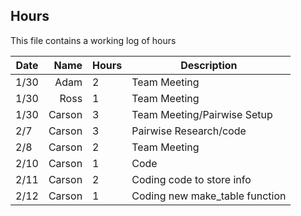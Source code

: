## Hours

This file contains a working log of hours

| Date | Name | Hours | Description |
|------|-----:|-------|-------------|
|1/30|Adam|2|Team Meeting|
|1/30|Ross|1|Team Meeting|
|1/30|Carson|3|Team Meeting/Pairwise Setup|
|2/7|Carson|3|Pairwise Research/code|
|2/8|Carson|2|Team Meeting|
|2/10|Carson|1|Code|
|2/11|Carson|2|Coding code to store info
|2/12|Carson|1|Coding new make_table function|